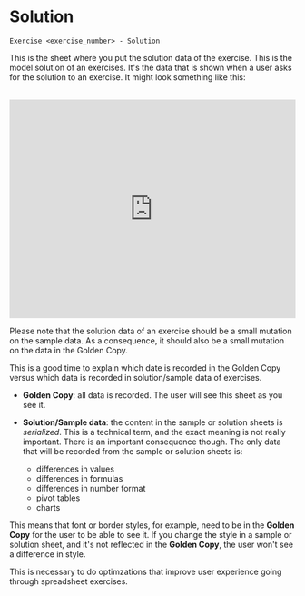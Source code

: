 # Solution

```
Exercise <exercise_number> - Solution
```

This is the sheet where you put the solution data of the exercise. This is the model solution of an
exercises. It's the data that is shown when a user asks for the solution to an exercise. It might
look something like this:

<br>

<iframe
  src="https://docs.google.com/spreadsheets/d/e/2PACX-1vRi2lqbMZa5jjQgCcSNjyvDWg8v-NYuQ2cj9Vut-0PbUc2an2BIDk-q6R53f6zzAaFquH_MYV-Y2aKp/pubhtml?gid=896029687&single=true"
  style="width:100%;height:385px;border:none"
></iframe>

<br>

Please note that the solution data of an exercise should be a small mutation on the sample data.
As a consequence, it should also be a small mutation on the data in the Golden Copy.

This is a good time to explain which date is recorded in the Golden Copy versus which data is
recorded in solution/sample data of exercises.

* **Golden Copy**: all data is recorded. The user will see this sheet as you see it.
* **Solution/Sample data**: the content in the sample or solution sheets is _serialized_. This is a
  technical term, and the exact meaning is not really important. There is an important consequence
  though. The only data that will be recorded from the sample or solution sheets is:

  * differences in values
  * differences in formulas
  * differences in number format
  * pivot tables
  * charts

This means that font or border styles, for example, need to be in the **Golden Copy** for the user
to be able to see it. If you change the style in a sample or solution sheet, and it's not reflected
in the **Golden Copy**, the user won't see a difference in style.

This is necessary to do optimzations that improve user experience going through spreadsheet
exercises.
